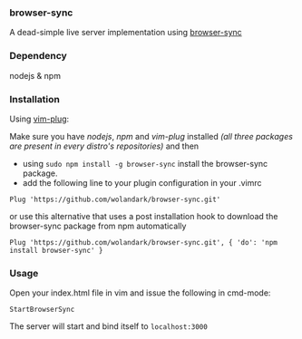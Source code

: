 ### browser-sync
A dead-simple live server implementation using [browser-sync](https://www.npmjs.com/package/browser-sync)

### Dependency
nodejs & npm

### Installation
Using [vim-plug](https://github.com/junegunn/vim-plug):

Make sure you have _nodejs_, _npm_ and _vim-plug_ installed _(all three packages are present in every distro's repositories)_ and then
* using <code>sudo npm install -g browser-sync</code> install the browser-sync package.
* add the following line to your plugin configuration in your .vimrc
```
Plug 'https://github.com/wolandark/browser-sync.git'
```
or use this alternative that uses a post installation hook to download the browser-sync package from npm automatically
```
Plug 'https://github.com/wolandark/browser-sync.git', { 'do': 'npm install browser-sync' }
```
### Usage
Open your index.html file in vim and issue the following in cmd-mode:
```
StartBrowserSync
```
The server will start and bind itself to `localhost:3000`
